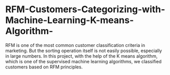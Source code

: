 # RFM-Customers-Categorizing-with-Machine-Learning-K-means-Algorithm-
RFM is one of the most common customer classification criteria in marketing. But the sorting operation itself is not easily possible, especially in large numbers. In this project, with the help of the K means algorithm, which is one of the supervised machine learning algorithms, we classified customers based on RFM principles.
